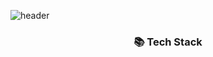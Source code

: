 ![header](https://capsule-render.vercel.app/api?type=waving&color=gradient&height=120&section=header&text=Eunjin%20Choi&fontSize=70&&animation=fadeIn&fontAlign=70)

<h3 align="center">📚 Tech Stack</h3>

<p align="center">
  
</p>


<!--
**cej3827/cej3827** is a ✨ _special_ ✨ repository because its `README.md` (this file) appears on your GitHub profile.

Here are some ideas to get you started:

- 🔭 I’m currently working on ...
- 🌱 I’m currently learning ...
- 👯 I’m looking to collaborate on ...
- 🤔 I’m looking for help with ...
- 💬 Ask me about ...
- 📫 How to reach me: ...
- 😄 Pronouns: ...
- ⚡ Fun fact: ...
-->
